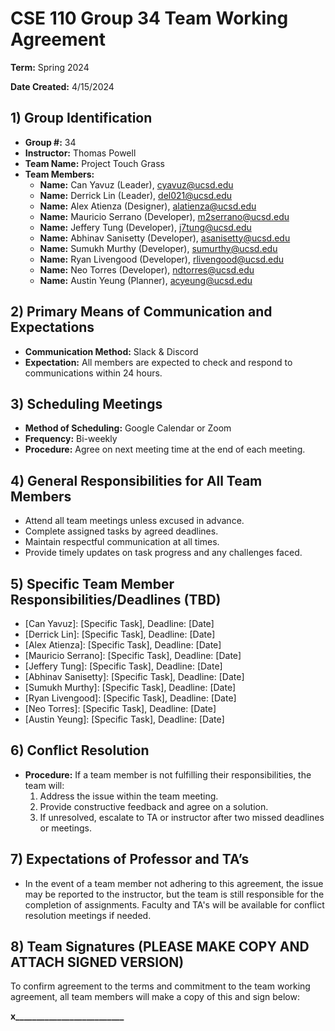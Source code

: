 # CSE 110 Group 34 Team Working Agreement

**Term:** Spring 2024

**Date Created:** 4/15/2024  

## 1) Group Identification

- **Group #:** 34
- **Instructor:** Thomas Powell
- **Team Name:** Project Touch Grass
- **Team Members:**
  - **Name:** Can Yavuz (Leader), cyavuz@ucsd.edu
  - **Name:** Derrick Lin (Leader), del021@ucsd.edu
  - **Name:** Alex Atienza (Designer), alatienza@ucsd.edu
  - **Name:** Mauricio Serrano (Developer), m2serrano@ucsd.edu
  - **Name:** Jeffery Tung (Developer), j7tung@ucsd.edu
  - **Name:** Abhinav Sanisetty (Developer), asanisetty@ucsd.edu
  - **Name:** Sumukh Murthy (Developer), sumurthy@ucsd.edu
  - **Name:** Ryan Livengood (Developer), rlivengood@ucsd.edu
  - **Name:** Neo Torres (Developer), ndtorres@ucsd.edu
  - **Name:** Austin Yeung (Planner), acyeung@ucsd.edu


## 2) Primary Means of Communication and Expectations

- **Communication Method:** Slack & Discord
- **Expectation:** All members are expected to check and respond to communications within 24 hours.

## 3) Scheduling Meetings

- **Method of Scheduling:** Google Calendar or Zoom
- **Frequency:** Bi-weekly
- **Procedure:** Agree on next meeting time at the end of each meeting.

## 4) General Responsibilities for All Team Members

- Attend all team meetings unless excused in advance.
- Complete assigned tasks by agreed deadlines.
- Maintain respectful communication at all times.
- Provide timely updates on task progress and any challenges faced.

## 5) Specific Team Member Responsibilities/Deadlines (TBD)

- [Can Yavuz]: [Specific Task], Deadline: [Date]
- [Derrick Lin]: [Specific Task], Deadline: [Date]
- [Alex Atienza]: [Specific Task], Deadline: [Date]
- [Mauricio Serrano]: [Specific Task], Deadline: [Date]
- [Jeffery Tung]: [Specific Task], Deadline: [Date]
- [Abhinav Sanisetty]: [Specific Task], Deadline: [Date]
- [Sumukh Murthy]: [Specific Task], Deadline: [Date]
- [Ryan Livengood]: [Specific Task], Deadline: [Date]
- [Neo Torres]: [Specific Task], Deadline: [Date]
- [Austin Yeung]: [Specific Task], Deadline: [Date]

## 6) Conflict Resolution

- **Procedure:** If a team member is not fulfilling their responsibilities, the team will:
  1. Address the issue within the team meeting.
  2. Provide constructive feedback and agree on a solution.
  3. If unresolved, escalate to TA or instructor after two missed deadlines or meetings.

## 7) Expectations of Professor and TA’s

- In the event of a team member not adhering to this agreement, the issue may be reported to the instructor, but the team is still responsible for the completion of assignments. Faculty and TA's will be available for conflict resolution meetings if needed.

## 8) Team Signatures (PLEASE MAKE COPY AND ATTACH SIGNED VERSION)

To confirm agreement to the terms and commitment to the team working agreement, all team members will make a copy of this and sign below:

**x__________________________**
